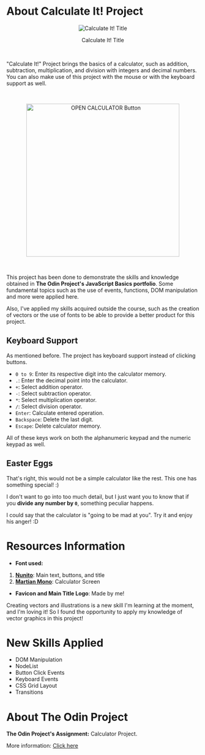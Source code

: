 # About Calculate It! Project

<p align="center">
  <img src="https://user-images.githubusercontent.com/90425287/209476729-245c13c7-1f71-4299-948c-4a2a6382d456.png"
  alt="Calculate It! Title">
</p>

<p align="center">
  Calculate It! Title
</p>

<br>

"Calculate It!" Project brings the basics of a calculator, such as addition, subtraction, multiplication, and division with integers and decimal numbers. You can also make use of this project with the mouse or with the keyboard support as well.

<br>

<p align="center">
  <a href="https://erickbgomez.github.io/calculator-project/">
    <img src="https://user-images.githubusercontent.com/90425287/209478045-3d0f2b02-1ff8-4e72-a12f-06f47c9abc32.png"
    alt="OPEN CALCULATOR Button" width="400">
  </a>
</p>

<br>

This project has been done to demonstrate the skills and knowledge obtained in **The Odin Project's JavaScript Basics portfolio**. Some fundamental topics such as the use of events, functions, DOM manipulation and more were applied here.

Also, I've applied my skills acquired outside the course, such as the creation of vectors or the use of fonts to be able to provide a better product for this project.

## Keyboard Support

As mentioned before. The project has keyboard support instead of clicking buttons.

- `0 to 9`: Enter its respective digit into the calculator memory.
- `.`: Enter the decimal point into the calculator.
- `+`: Select addition operator.
- `-`: Select subtraction operator.
- `*`: Select multiplication operator.
- `/`: Select division operator.
- `Enter`: Calculate entered operation.
- `Backspace`: Delete the last digit.
- `Escape`: Delete calculator memory.

All of these keys work on both the alphanumeric keypad and the numeric keypad as well.

## Easter Eggs

That's right, this would not be a simple calculator like the rest. This one has something special! :)

I don't want to go into too much detail, but I just want you to know that if you **divide any number by `0`**, something peculiar happens.

I could say that the calculator is "going to be mad at you". Try it and enjoy his anger! :D

# Resources Information

- **Font used:**
1. **[Nunito](https://fonts.google.com/specimen/Nunito)**: Main text, buttons, and title
2. **[Martian Mono](https://fonts.google.com/specimen/Martian+Mono)**: Calculator Screen

- **Favicon and Main Title Logo**: Made by me!

Creating vectors and illustrations is a new skill I'm learning at the moment, and I'm loving it! So I found the opportunity to apply my knowledge of vector graphics in this project!

# New Skills Applied

- DOM Manipulation
- NodeList
- Button Click Events
- Keyboard Events
- CSS Grid Layout
- Transitions

# About The Odin Project

**The Odin Project's Assignment:** Calculator Project.

More information: <a href="https://www.theodinproject.com">Click here</a>
